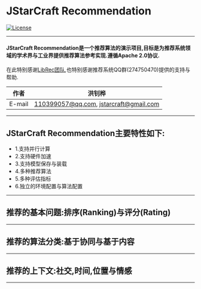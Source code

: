 JStarCraft Recommendation
==========

[![License](https://img.shields.io/badge/license-Apache%202-4EB1BA.svg)](https://www.apache.org/licenses/LICENSE-2.0.html)

*****

#### JStarCraft Recommendation是一个推荐算法的演示项目,目标是为推荐系统领域的学术界与工业界提供推荐算法参考实现.遵循Apache 2.0协议.

在此特别感谢[LibRec团队](https://github.com/guoguibing/librec),也特别感谢推荐系统QQ群(274750470)提供的支持与帮助.

|作者|洪钊桦|
|---|---
|E-mail|110399057@qq.com, jstarcraft@gmail.com

*****

## JStarCraft Recommendation主要特性如下:
* 1.支持并行计算
* 2.支持硬件加速
* 3.支持模型保存与装载
* 4.多种推荐算法
* 5.多种评估指标
* 6.独立的环境配置与算法配置

*****

## 推荐的基本问题:排序(Ranking)与评分(Rating)

*****

## 推荐的算法分类:基于协同与基于内容

*****

## 推荐的上下文:社交,时间,位置与情感

*****